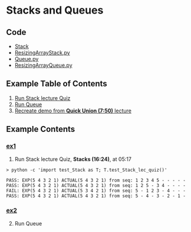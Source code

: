 # Stacks and Queues

## Code
  * [Stack](../Stack.py)
  * [ResizingArrayStack.py](../ResizingArrayStack.py)
  * [Queue.py](../Queue.py)
  * [ResizingArrayQueue.py](../ResizingArrayQueue.py)

## Example Table of Contents
  1. [Run Stack lecture Quiz](#ex1)
  2. [Run Queue](#ex2)
  3. [Recreate demo from **Quick Union (7:50)** lecture](#ex2)

## Example Contents
### [ex1](#example-contents)
1. Run Stack lecture Quiz, **Stacks (16:24)**, at 05:17 
```
> python -c 'import test_Stack as T; T.test_Stack_lec_quiz()'

PASS: EXP(5 4 3 2 1) ACTUAL(5 4 3 2 1) from seq: 1 2 3 4 5 - - - - -
PASS: EXP(5 4 3 2 1) ACTUAL(5 4 3 2 1) from seq: 1 2 5 - 3 4 - - - -
FAIL: EXP(5 4 3 2 1) ACTUAL(5 3 4 2 1) from seq: 5 - 1 2 3 - 4 - - -
PASS: EXP(5 4 3 2 1) ACTUAL(5 4 3 2 1) from seq: 5 - 4 - 3 - 2 - 1 -

```    


### [ex2](#example-contents)
2. Run Queue


